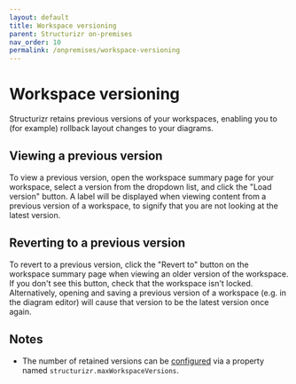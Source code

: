 ```yaml
---
layout: default
title: Workspace versioning
parent: Structurizr on-premises
nav_order: 10
permalink: /onpremises/workspace-versioning
---
```


# Workspace versioning

Structurizr retains previous versions of your workspaces, enabling you to (for example) rollback layout
changes to your diagrams.

## Viewing a previous version

To view a previous version, open the workspace summary page for your workspace, select a version from the dropdown list,
and click the "Load version" button. A label will be displayed when viewing content from a previous version of a workspace,
to signify that you are not looking at the latest version.

## Reverting to a previous version

To revert to a previous version, click the "Revert to" button on the workspace summary page when viewing an older
version of the workspace. If you don't see this button, check that the workspace isn't locked.
Alternatively, opening and saving a previous version of a workspace (e.g. in the diagram editor) will
cause that version to be the latest version once again.

## Notes

- The number of retained versions can be [configured](/onpremises/configuration) via a property named `structurizr.maxWorkspaceVersions`. 